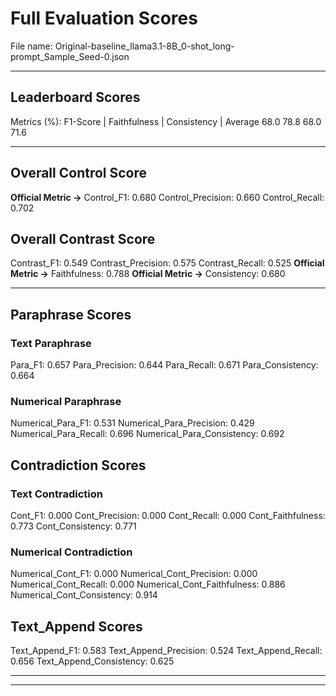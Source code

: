 # Full Evaluation Scores

File name: Original-baseline_llama3.1-8B_0-shot_long-prompt_Sample_Seed-0.json


---

## Leaderboard Scores

Metrics (%): F1-Score | Faithfulness | Consistency | Average
                68.0        78.8          68.0        71.6

---

## Overall Control Score

**Official Metric ->** Control_F1: 0.680
Control_Precision: 0.660
Control_Recall: 0.702

## Overall Contrast Score

Contrast_F1: 0.549
Contrast_Precision: 0.575
Contrast_Recall: 0.525
**Official Metric ->** Faithfulness: 0.788
**Official Metric ->** Consistency: 0.680

---


## Paraphrase Scores


### Text Paraphrase

Para_F1: 0.657
Para_Precision: 0.644
Para_Recall: 0.671
Para_Consistency: 0.664


### Numerical Paraphrase

Numerical_Para_F1: 0.531
Numerical_Para_Precision: 0.429
Numerical_Para_Recall: 0.696
Numerical_Para_Consistency: 0.692


## Contradiction Scores


### Text Contradiction

Cont_F1: 0.000
Cont_Precision: 0.000
Cont_Recall: 0.000
Cont_Faithfulness: 0.773
Cont_Consistency: 0.771


### Numerical Contradiction

Numerical_Cont_F1: 0.000
Numerical_Cont_Precision: 0.000
Numerical_Cont_Recall: 0.000
Numerical_Cont_Faithfulness: 0.886
Numerical_Cont_Consistency: 0.914


## Text_Append Scores

Text_Append_F1: 0.583
Text_Append_Precision: 0.524
Text_Append_Recall: 0.656
Text_Append_Consistency: 0.625

---


---

